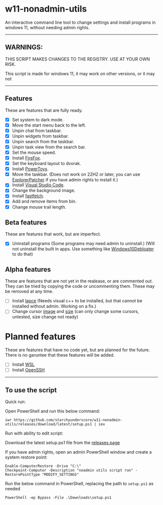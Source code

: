 # w11-nonadmin-utils

An interactive command line tool to change settings and install programs in windows 11, without needing admin rights.

---

## WARNINGS:

THIS SCRIPT MAKES CHANGES TO THE REGISTRY. USE AT YOUR OWN RISK.

This script is made for windows 11, it may work on other versions, or it may not

---

## Features

These are features that are fully ready.

- [x] Set system to dark mode.
- [x] Move the start menu back to the left.
- [x] Unpin chat from taskbar.
- [x] Unpin widgets from taskbar.
- [x] Unpin search from the taskbar.
- [x] Unpin task view from the search bar.
- [x] Set the mouse speed.
- [x] Install [FireFox](https://www.mozilla.org/en-US/firefox/new/).
- [x] Set the keyboard layout to dvorak.
- [x] Install [PowerToys](https://github.com/microsoft/PowerToys).
- [x] Move the taskbar. (Does not work on 22H2 or later, you can use [ExplorerPatcher](https://github.com/valinet/ExplorerPatcher/releases) if you have admin rights to install it.)
- [x] Install [Visual Studio Code](https://github.com/microsoft/vscode).
- [x] Change the background image.
- [x] Install [fastfetch](https://github.com/LinusDierheimer/fastfetch).
- [x] Add and remove items from bin.
- [x] Change mouse trail length.

## Beta features

These are features that work, but are imperfect.

- [x] Uninstall programs (Some programs may need admin to uninstall.) (Will not uninstall the built in apps. Use something like [Windows10Debloater](https://github.com/Sycnex/Windows10Debloater) to do that)

## Alpha features

These are features that are not yet in the realease, or are commented out.  They can be tried by copying the code or uncommenting them. These may be removed at any time.

- [ ] Install [lapce](https://github.com/lapce/lapce) (Needs visual c++ to be installed, but that cannot be installed without admin. Working on a fix.)
- [ ] Change cursor [image](https://stackoverflow.com/questions/71089070/changing-windows-10-cursor-icon-with-powershell-without-reseting) and [size](https://stackoverflow.com/questions/60104778/change-and-update-the-size-of-the-cursor-in-windows-10-via-powershell) (can only change some cursors, untested, size change not ready)

# Planned features

These are features that have no code yet, but are planned for the future. There is no garuntee that these features will be added.

- [ ] Install [WSL](https://learn.microsoft.com/en-us/windows/wsl/install)
- [ ] Install [OpenSSH](https://github.com/PowerShell/Win32-OpenSSH)

---

## To use the script

Quick run:

Open PowerShell and run this below command: 

```
iwr https://github.com/starchyunderscore/w11-nonadmin-utils/releases/download/latest/setup.ps1 | iex
```

Run with ability to edit script:

Download the latest setup.ps1 file from the [releases page](https://github.com/starchyunderscore/w11-nonadmin-utils/releases/tag/latest)

If you have admin rights, open an admin PowerShell window and create a system restore point:

```
Enable-ComputerRestore -Drive "C:\"
Checkpoint-Computer -Description "noadmin utils script run" -RestorePointType "MODIFY_SETTINGS"
```

Run the below command in PowerShell, replacing the path to `setup.ps1` as needed

```
PowerShell -ep Bypass -File .\Downloads\setup.ps1
```

